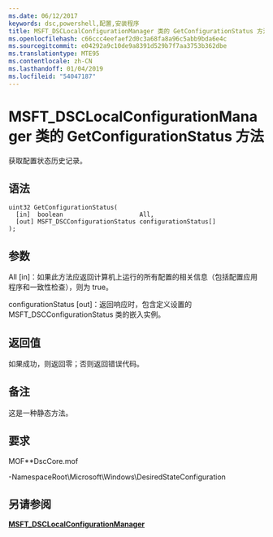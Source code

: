 ```yaml
---
ms.date: 06/12/2017
keywords: dsc,powershell,配置,安装程序
title: MSFT_DSCLocalConfigurationManager 类的 GetConfigurationStatus 方法
ms.openlocfilehash: c66ccc4eefaef2d0c3a68fa8a96c5abb9bda6e4c
ms.sourcegitcommit: e04292a9c10de9a8391d529b7f7aa3753b362dbe
ms.translationtype: MTE95
ms.contentlocale: zh-CN
ms.lasthandoff: 01/04/2019
ms.locfileid: "54047187"
---
```

# <a name="getconfigurationstatus-method-of-the-msftdsclocalconfigurationmanager-class"></a>MSFT_DSCLocalConfigurationManager 类的 GetConfigurationStatus 方法

获取配置状态历史记录。

## <a name="syntax"></a>语法

```mof
uint32 GetConfigurationStatus(
  [in]  boolean                     All,
  [out] MSFT_DSCConfigurationStatus configurationStatus[]
);
```

## <a name="parameters"></a>参数

All \[in\]：如果此方法应返回计算机上运行的所有配置的相关信息（包括配置应用程序和一致性检查），则为 true。

configurationStatus \[out\]：返回响应时，包含定义设置的 MSFT_DSCConfigurationStatus 类的嵌入实例。

## <a name="return-value"></a>返回值

如果成功，则返回零；否则返回错误代码。

## <a name="remarks"></a>备注

这是一种静态方法。

## <a name="requirements"></a>要求

MOF**DscCore.mof

-NamespaceRoot\Microsoft\Windows\DesiredStateConfiguration

## <a name="see-also"></a>另请参阅

[**MSFT_DSCLocalConfigurationManager**](msft-dsclocalconfigurationmanager.md)